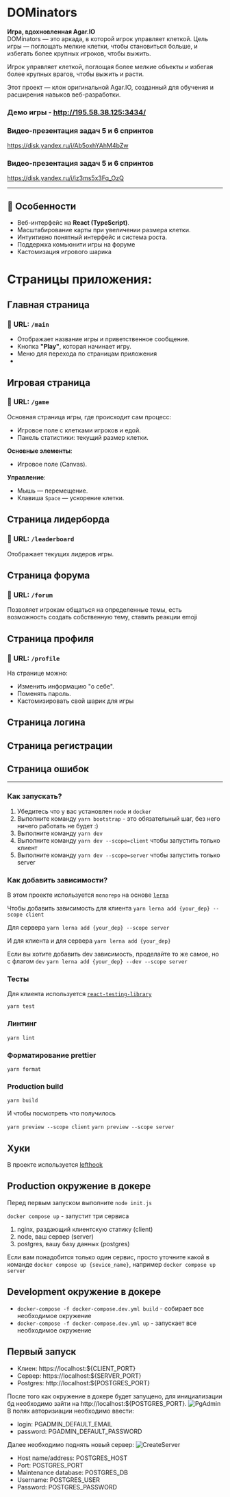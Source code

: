 # DOMinators 
**Игра, вдохновленная Agar.IO**  
DOMinators  — это аркада, в которой игрок управляет клеткой. Цель игры — поглощать мелкие клетки, чтобы становиться больше, и избегать более крупных игроков, чтобы выжить.

Игрок управляет клеткой, поглощая более мелкие объекты и избегая более крупных врагов, чтобы выжить и расти.

Этот проект — клон оригинальной Agar.IO, созданный для обучения и расширения навыков веб-разработки.


### Демо игры - http://195.58.38.125:3434/

### Видео-презентация задач 5 и 6 спринтов
https://disk.yandex.ru/i/Ab5oxhYAhM4bZw

### Видео-презентация задач 5 и 6 спринтов
https://disk.yandex.ru/i/iz3ms5x3Fq_OzQ

----------
## 🚀 **Особенности**

-   Веб-интерфейс на **React (TypeScript)**.
-   Масштабирование карты при увеличении размера клетки.
-   Интуитивно понятный интерфейс и система роста.
-   Поддержка комьюнити игры на форуме
-   Кастомизация игрового шарика

# Страницы приложения: 

## **Главная страница**

### 📄 **URL**: `/main`
-   Отображает название игры и приветственное сообщение.
-   Кнопка **"Play"**, которая начинает игру.
-   Меню для перехода по страницам приложения
-   
## **Игровая страница**

### 📄 **URL**: `/game`

Основная страница игры, где происходит сам процесс:
-   Игровое поле с клетками игроков и едой.
-   Панель статистики: текущий размер клетки.

**Основные элементы**:
-   Игровое поле (Canvas).

**Управление**:

-   Мышь — перемещение.
-   Клавиша `Space` — ускорение клетки.


## **Страница лидерборда**

### 📄 **URL**: `/leaderboard`
Отображает текущих лидеров игры.


## **Страница форума**

### 📄 **URL**: `/forum`

Позволяет игрокам общаться на определенные темы, есть возможность создать собственную тему, ставить реакции emoji


## **Страница профиля**

### 📄 **URL**: `/profile`
На странице можно: 
-   Изменить информацию "о себе".
-   Поменять пароль.
-   Кастомизировать свой шарик для игры



## Страница логина
## Страница регистрации
## Страница ошибок

----------

### Как запускать?

1. Убедитесь что у вас установлен `node` и `docker`
2. Выполните команду `yarn bootstrap` - это обязательный шаг, без него ничего работать не будет :)
3. Выполните команду `yarn dev`
3. Выполните команду `yarn dev --scope=client` чтобы запустить только клиент
4. Выполните команду `yarn dev --scope=server` чтобы запустить только server


### Как добавить зависимости?
В этом проекте используется `monorepo` на основе [`lerna`](https://github.com/lerna/lerna)

Чтобы добавить зависимость для клиента 
```yarn lerna add {your_dep} --scope client```

Для сервера
```yarn lerna add {your_dep} --scope server```

И для клиента и для сервера
```yarn lerna add {your_dep}```


Если вы хотите добавить dev зависимость, проделайте то же самое, но с флагом `dev`
```yarn lerna add {your_dep} --dev --scope server```


### Тесты

Для клиента используется [`react-testing-library`](https://testing-library.com/docs/react-testing-library/intro/)

```yarn test```

### Линтинг

```yarn lint```

### Форматирование prettier

```yarn format```

### Production build

```yarn build```

И чтобы посмотреть что получилось


`yarn preview --scope client`
`yarn preview --scope server`

## Хуки
В проекте используется [lefthook](https://github.com/evilmartians/lefthook)

## Production окружение в докере
Перед первым запуском выполните `node init.js`


`docker compose up` - запустит три сервиса
1. nginx, раздающий клиентскую статику (client)
2. node, ваш сервер (server)
3. postgres, вашу базу данных (postgres)

Если вам понадобится только один сервис, просто уточните какой в команде
`docker compose up {sevice_name}`, например `docker compose up server`

## Development окружение в докере

- `docker-compose -f docker-compose.dev.yml build` - собирает все необходимое окружение
- `docker-compose -f docker-compose.dev.yml up` - запускает все необходимое окружение

## Первый запуск

- Клиен: https://localhost:${CLIENT_PORT}
- Сервер: https://localhost:${SERVER_PORT}
- Postgres: http://localhost:${POSTGRES_PORT}

После того как окружение в докере будет запущено, для инициализации бд необходимо зайти на http://localhost:${POSTGRES_PORT}.
![PgAdmin](pg_admin.png)
В полях авторизиации необходимо ввести:
- login: PGADMIN_DEFAULT_EMAIL
- password: PGADMIN_DEFAULT_PASSWORD

Далее необходимо поднять новый сервер: 
![CreateServer](server.png)
- Host name/address: POSTGRES_HOST
- Port: POSTGRES_PORT
- Maintenance database: POSTGRES_DB
- Username: POSTGRES_USER
- Password: POSTGRES_PASSWORD
